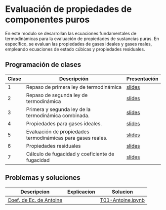 # Evaluación de propiedades de componentes puros

En este modulo se desarrollan las ecuaciones fundamentales de termodinámicas para la evaluación de propiedades de sustancias puras. En específico, se evaluan las propiedades de gases ideales y gases reales, empleando ecuaciones de estado cúbicas y propiedades residuales.

## Programación de clases

Clase|Descripción|Presentación
------|------------|------------
 1 | Repaso de primera ley de termodinámica | [slides](https://goo.gl/QvMnH9) 
 2 | Repaso de segunda ley de termodinámica | [slides](https://goo.gl/6eW9M2) 
 3 | Primera y segunda ley de la termodinámica combinada. | [slides](https://goo.gl/585Mhb) 
 4 | Propiedades para gases ideales. | [slides](https://goo.gl/YpQLkJ)
 5 | Evaluación de propiedades termodinámicas para gases reales. | [slides](https://goo.gl/cxuR61)
 6 | Propiedades residuales | [slides](https://goo.gl/aKRLJS)
 7 | Cálculo de fugacidad y coeficiente de fugacidad | [slides](https://goo.gl/Hpojgg)
 
 ## Problemas y soluciones
 
 Descripcion | Explicacion | Solucion
 -----------|--------------|---------
 [Coef. de Ec. de Antoine](../problemas/T01-Antoine.md) | | [T01-Antoine.ipynb](../py/T01_agl_coef_antoine.ipynb)